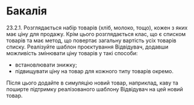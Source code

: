 # Бакалія

23.2.1. Розглядається набір товарів (хліб, молоко, тощо), кожен з яких має ціну для продажу. 
Крім цього розглядається клас, що є списком товарів та має метод, що повертає загальну вартість усіх товарів списку.
Реалізуйте шаблон проєктування Відвідувач, додавши можливість змінювати ціну товарів у такі способи:

- встановлювати знижку;
- підвищувати ціну на товар
для кожного типу товарів окремо.

Після цього додайте в симуляцію новий товар, наприклад, каву та поширте підтримку реалізованого шаблону Відвідувач на
цей новий товар.
